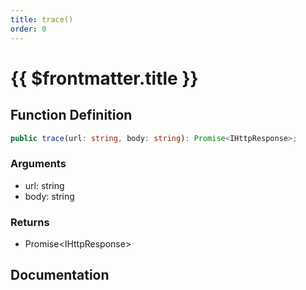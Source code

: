 ```yaml
---
title: trace()
order: 0
---
```


# {{ $frontmatter.title }}

## Function Definition

```ts
public trace(url: string, body: string): Promise<IHttpResponse>;
```

### Arguments

* url: string
* body: string

### Returns

* Promise\<IHttpResponse\>

## Documentation

<!--@include: ./parts/trace.md-->
